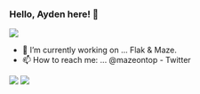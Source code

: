 ### Hello, Ayden here! 👋
<img src="https://camo.githubusercontent.com/95604fb0e202fbab149121b7c01d2705485917e3632433d10740f8235dd30fd4/68747470733a2f2f692e696d6775722e636f6d2f344d37495777502e676966">

 - 🔭 I’m currently working on ... Flak & Maze.
 - 📫 How to reach me: ... @mazeontop - Twitter
<img src="https://camo.githubusercontent.com/95604fb0e202fbab149121b7c01d2705485917e3632433d10740f8235dd30fd4/68747470733a2f2f692e696d6775722e636f6d2f344d37495777502e676966">
<img src="https://github-readme-stats.vercel.app/api?username=mazeontop&&show_icons=true&title_color=000000&icon_color=000000&text_color=000000&bg_color=FFFFFF">
